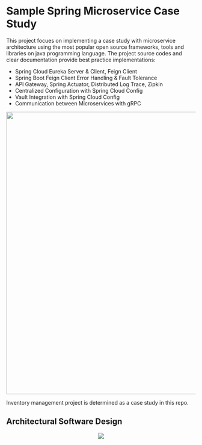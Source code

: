 # Sample Spring Microservice Case Study
This project focues on implementing a case study with microservice architecture using the most popular open source frameworks, tools and libraries on java programming language. The project source codes and clear documentation provide best practice implementations:
- Spring Cloud Eureka Server & Client, Feign Client
- Spring Boot Feign Client Error Handling & Fault Tolerance
- API Gateway, Spring Actuator, Distributed Log Trace, Zipkin
- Centralized Configuration with Spring Cloud Config
- Vault Integration with Spring Cloud Config
- Communication between Microservices with gRPC

<p align="center">
  <img src="https://user-images.githubusercontent.com/22610163/212710268-56fb724d-a590-440c-a5ec-3bf94a994171.png" | width="750">
</p>

Inventory management project is determined as a case study in this repo.

## Architectural Software Design
<p align="center">
  <img src="https://user-images.githubusercontent.com/22610163/212691006-c5821648-6e41-4c34-af60-4ba7296aa654.png">
</p>

